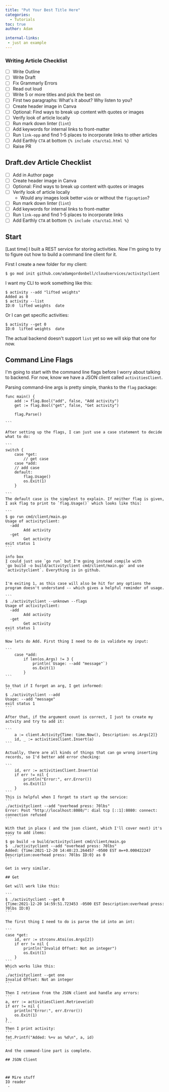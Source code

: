 ```yaml
---
title: "Put Your Best Title Here"
categories:
  - Tutorials
toc: true
author: Adam

internal-links:
 - just an example
---
```

### Writing Article Checklist

- [ ] Write Outline
- [ ] Write Draft
- [ ] Fix Grammarly Errors
- [ ] Read out loud
- [ ] Write 5 or more titles and pick the best on
- [ ] First two paragraphs: What's it about? Why listen to you?
- [ ] Create header image in Canva
- [ ] Optional: Find ways to break up content with quotes or images
- [ ] Verify look of article locally
- [ ] Run mark down linter (`lint`)
- [ ] Add keywords for internal links to front-matter
- [ ] Run `link-opp` and find 1-5 places to incorporate links to other articles
- [ ] Add Earthly `CTA` at bottom `{% include cta/cta1.html %}`
- [ ] Raise PR

## Draft.dev Article Checklist

- [ ] Add in Author page
- [ ] Create header image in Canva
- [ ] Optional: Find ways to break up content with quotes or images
- [ ] Verify look of article locally
  - Would any images look better `wide` or without the `figcaption`?
- [ ] Run mark down linter (`lint`)
- [ ] Add keywords for internal links to front-matter
- [ ] Run `link-opp` and find 1-5 places to incorporate links
- [ ] Add Earthly `CTA` at bottom `{% include cta/cta1.html %}`

## Start

[Last time] I built a REST service for storing activities. Now I'm going to try to figure out how to build a command line client for it.

First I create a new folder for my client:
```
$ go mod init github.com/adamgordonbell/cloudservices/activityclient
```

I want my CLI to work something like this:
```
$ activity --add "lifted weights"
Added as 0
$ activity --list
ID:0  lifted weights  date
```
Or I can get specific activities:
```
$ activity --get 0
ID:0  lifted weights  date
```

The actual backend doesn't support `list` yet so we will skip that one for now.

## Command Line Flags

I'm going to start with the command line flags before I worry about talking to backend. For now, know we have a JSON client called `activitiesClient`.


Parsing command-line args is pretty simple, thanks to the `flag` package:

````
func main() {
	add := flag.Bool("add", false, "Add activity")
	get := flag.Bool("get", false, "Get activity")

	flag.Parse()

```

After setting up the flags, I can just use a case statement to decide what to do:

```
switch {
	case *get:
		// get case
	case *add:
    // add case
	default:
		flag.Usage()
		os.Exit(1)
	}

```
The default case is the simplest to explain. If neither flag is given, I ask flag to print to `flag.Usage()` which looks like this:

```
$ go run cmd/client/main.go
Usage of activityclient:
  -add
        Add activity
  -get
        Get activity
exit status 1
```

info box
I could just use `go run` but I'm going instead compile with 
`go build -o build/activityclient cmd/client/main.go` and use `activityclient`. Everything is in github.


I'm exiting 1, as this case will also be hit for any options the program doesn't understand -- which gives a helpful reminder of usage.

```
$ ./activityclient --unknown --flags
Usage of activityclient:
  -add
        Add activity
  -get
        Get activity
exit status 1
```

Now lets do Add. First thing I need to do is validate my input:

```
	case *add:
		if len(os.Args) != 3 {
			println(`Usage: --add "message"`)
			os.Exit(1)
		}
```

So that if I forget an arg, I get informed:
```
$ ./activityclient --add      
Usage: --add "message"
exit status 1
```

After that, if the argument count is correct, I just to create my actvity and try to add it:

```
	a := client.Activity{Time: time.Now(), Description: os.Args[2]}
	id, _ := activitiesClient.Insert(a)
```

Actually, there are all kinds of things that can go wrong inserting records, so I'd better add error checking:

```
	id, err := activitiesClient.Insert(a)
	if err != nil {
		println("Error:", err.Error())
		os.Exit(1)
	}
```
This is helpful when I forget to start up the service:
```
./activityclient --add "overhead press: 70lbs"
Error: Post "http://localhost:8080/": dial tcp [::1]:8080: connect: connection refused
```

With that in place ( and the json client, which I'll cover next) it's easy to add items:
```
$ go build -o build/activityclient cmd/client/main.go
$  ./activityclient --add "overhead press: 70lbs"
Added: {Time:2021-12-20 14:40:23.264457 -0500 EST m=+0.000422247 Description:overhead press: 70lbs ID:0} as 0
```

Get is very similar. 

## Get

Get will work like this:

```
$ ./activityclient --get 0                      
{Time:2021-12-20 14:59:51.723453 -0500 EST Description:overhead press: 70lbs ID:0}
```

The first thing I need to do is parse the id into an int:

```
case *get:
	id, err := strconv.Atoi(os.Args[2])
	if err != nil {
		println("Invalid Offset: Not an integer")
		os.Exit(1)
	}
```
Which works like this:
```
./activityclient --get one
Invalid Offset: Not an integer
```

Then I retrieve from the JSON client and handle any errors:
```
a, err := activitiesClient.Retrieve(id)
if err != nil {
	println("Error:", err.Error())
	os.Exit(1)
}
```
Then I print activity:
```
fmt.Printf("Added: %+v as %d\n", a, id)
```

And the command-line part is complete. 

## JSON Client



## Mire stuff
IO reader
 -